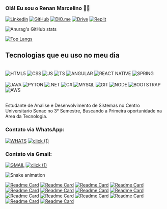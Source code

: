 ### Olá! Eu sou o Renan Marcelino 👋🏼

[![Linkedin](https://img.shields.io/badge/LinkedIn-0077B5?style=for-the-badge&logo=linkedin&logoColor=white)](https://www.linkedin.com/in/renan-m-b2218113a)
[![GitHub](https://img.shields.io/badge/GitHub-100000?style=for-the-badge&logo=github&logoColor=white)](https://github.com/Renan-Marcelino)
[![DIO.me](https://github.com/Renan-Marcelino/Renan-Marcelino/assets/79055100/8758238b-0414-46da-882c-4fd304e716b5)](https://www.dio.me/users/renanmarcelinodass)
[![Drive](https://github.com/Renan-Marcelino/Renan-Marcelino/assets/79055100/353722b8-d538-4aa5-a112-b334d2516d18)](https://drive.google.com/drive/folders/1gwQJKTlcs81lhe4huzKYOO_F-pyUWQYF?usp=drive_link)
[![Replit](https://img.shields.io/badge/replit-667881?style=for-the-badge&logo=replit&logoColor=white)](https://replit.com/~)

![Anurag's GitHub stats](https://github-readme-stats.vercel.app/api?username=Renan-Marcelino&show_icons=true&theme=synthwave)


[![Top Langs](https://github-readme-stats.vercel.app/api/top-langs/?username=Renan-Marcelino&layout=compact)](https://github.com/Renan-Marcelino/github-readme-stats)

## Tecnologias que eu uso no meu dia 

<div style="display: inline_block"><br/>
    <img align="center" alt="HTML5" src="https://img.shields.io/badge/HTML5-E34F26?style=for-the-badge&logo=html5&logoColor=white" />
    <img align="center" alt="CSS" src="https://img.shields.io/badge/CSS3-1572B6?style=for-the-badge&logo=css3&logoColor=white" />
    <img align="center" alt="JS" src="https://img.shields.io/badge/JavaScript-F7DF1E?style=for-the-badge&logo=javascript&logoColor=black" />
    <img align="center" alt="TS" src="https://img.shields.io/badge/TypeScript-007ACC?style=for-the-badge&logo=typescript&logoColor=white" />
    <img align="center" alt="ANGULAR" src="https://img.shields.io/badge/Angular-DD0031?style=for-the-badge&logo=angular&logoColor=white " />
    <img align="center" alt="REACT NATIVE" src="https://img.shields.io/badge/React_Native-20232A?style=for-the-badge&logo=react&logoColor=61DAFB " />
    <img align="center" alt="SPRING" src="https://img.shields.io/badge/Spring-6DB33F?style=for-the-badge&logo=spring&logoColor=white " /><br/><br/>
    <img align="center" alt="JAVA" src="https://img.shields.io/badge/Java-ED8B00?style=for-the-badge&logo=openjdk&logoColor=white" />
    <img align="center" alt="PYTON" src="https://img.shields.io/badge/Python-14354C?style=for-the-badge&logo=python&logoColor=white" />
    <img align="center" alt=".NET" src="https://img.shields.io/badge/.NET-5C2D91?style=for-the-badge&logo=.net&logoColor=white" />
    <img align="center" alt="C#" src="https://img.shields.io/badge/C%23-239120?style=for-the-badge&logo=c-sharp&logoColor=white" />
    <img align="center" alt="MYSQL" src="https://img.shields.io/badge/MySQL-00000F?style=for-the-badge&logo=mysql&logoColor=white" />
    <img align="center" alt="GIT" src="https://img.shields.io/badge/GIT-E44C30?style=for-the-badge&logo=git&logoColor=white" />
    <img align="center" alt="NODE" src="https://img.shields.io/badge/Node.js-43853D?style=for-the-badge&logo=node.js&logoColor=white" />
    <img align="center" alt="BOOTSTRAP" src="https://img.shields.io/badge/Bootstrap-563D7C?style=for-the-badge&logo=bootstrap&logoColor=white" />
    <img align="center" alt="AWS" src="https://img.shields.io/badge/Amazon_AWS-232F3E?style=for-the-badge&logo=amazon-aws&logoColor=white" />


</div><br/>

Estudante de Analise e Desenvolvimento de Sistemas no Centro Universitario Senac no 3° Semestre, Buscando a Primeira oportunidade na Area da Tecnologia.

### Contato via WhatsApp:

[![WHATS](https://img.shields.io/badge/WhatsApp-25D366?style=for-the-badge&logo=whatsapp&logoColor=white)](https://wa.me/+5511956497866) [![click (1)](https://github.com/Renan-Marcelino/Renan-Marcelino/assets/79055100/111db4c6-b604-49d9-907f-34fc27184b1e)](https://wa.me/+5511956497866)
### Contato via Gmail:

[![GMAIL](https://img.shields.io/badge/Gmail-D14836?style=for-the-badge&logo=gmail&logoColor=white)](https://mail.google.com/mail/u/0/?tab=rm&ogbl#inbox?compose=GTvVlcRzDsPhGdxnxlngVPFWrXzmncnmcbfFggxMjsDftBlHzzngbllwsBnKTGxdQqTLPsWRKtGCV) [![click (1)](https://github.com/Renan-Marcelino/Renan-Marcelino/assets/79055100/111db4c6-b604-49d9-907f-34fc27184b1e)](https://mail.google.com/mail/u/0/?tab=rm&ogbl#inbox?compose=GTvVlcRzDsPhGdxnxlngVPFWrXzmncnmcbfFggxMjsDftBlHzzngbllwsBnKTGxdQqTLPsWRKtGCV)

 ![Snake animation](https://github.com/Sally-maker/Sally-maker/blob/output/github-contribution-grid-snake.svg)





















[![Readme Card](https://github-readme-stats.vercel.app/api/pin/?username=Renan-Marcelino&repo=Pokedex)](https://github.com/Renan-Marcelino/Pokedex)
[![Readme Card](https://github-readme-stats.vercel.app/api/pin/?username=Renan-Marcelino&repo=trilha-net-poo-desafio)](https://github.com/Renan-Marcelino/trilha-net-poo-desafio)
[![Readme Card](https://github-readme-stats.vercel.app/api/pin/?username=Renan-Marcelino&repo=trilha-net-fundamentos-desafio)](https://github.com/Renan-Marcelino/trilha-net-fundamentos-desafio)
[![Readme Card](https://github-readme-stats.vercel.app/api/pin/?username=Renan-Marcelino&repo=trilha-net-testes-unitarios-desafio)](https://github.com/Renan-Marcelino/trilha-net-testes-unitarios-desafio)
[![Readme Card](https://github-readme-stats.vercel.app/api/pin/?username=Renan-Marcelino&repo=Desafios--CSharp-.Net--DIO.me)](https://github.com/Renan-Marcelino/Desafios--CSharp-.Net--DIO.me)
[![Readme Card](https://github-readme-stats.vercel.app/api/pin/?username=Renan-Marcelino&repo=Projeto-de-PW)](https://github.com/Renan-Marcelino/Projeto-de-PW)
[![Readme Card](https://github-readme-stats.vercel.app/api/pin/?username=Renan-Marcelino&repo=dio-lab-open-source)](https://github.com/Renan-Marcelino/dio-lab-open-source)
[![Readme Card](https://github-readme-stats.vercel.app/api/pin/?username=Renan-Marcelino&repo=Desafios--Algular-TypeScript--JS--DIO.me)](https://github.com/Renan-Marcelino/Desafios--Algular-TypeScript--JS--DIO.me)
[![Readme Card](https://github-readme-stats.vercel.app/api/pin/?username=Renan-Marcelino&repo=Angular.Blog-DIO.me)](https://github.com/Renan-Marcelino/Angular.Blog-DIO.me)
[![Readme Card](https://github-readme-stats.vercel.app/api/pin/?username=Renan-Marcelino&repo=Bootcamp-Angular--DIO.me)](https://github.com/Renan-Marcelino/Bootcamp-Angular--DIO.me)
[![Readme Card](https://github-readme-stats.vercel.app/api/pin/?username=Renan-Marcelino&repo=-Clone-BuzzFeed-Angular-DIO.me)](https://github.com/Renan-Marcelino/-Clone-BuzzFeed-Angular-DIO.me)
[![Readme Card](https://github-readme-stats.vercel.app/api/pin/?username=Renan-Marcelino&repo=projeto-web)](https://github.com/Renan-Marcelino/projeto-web)
[![Readme Card](https://github-readme-stats.vercel.app/api/pin/?username=Renan-Marcelino&repo=Conversor-de-Moedas-Backend-Csharp-.Net)](https://github.com/Renan-Marcelino/Conversor-de-Moedas-Backend-Csharp-.Net)
[![Readme Card](https://github-readme-stats.vercel.app/api/pin/?username=Renan-Marcelino&repo=Conversor-de-Moedas-Frontend)](https://github.com/Renan-Marcelino/Conversor-de-Moedas-Frontend)
